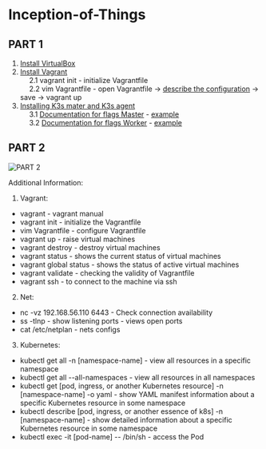 # Inception-of-Things
## PART 1

1. [Install VirtualBox](https://www.virtualbox.org/wiki/Linux_Downloads)
2. [Install Vagrant](https://developer.hashicorp.com/vagrant/downloads)<br>
&emsp; 2.1 vagrant init - initialize Vagrantfile<br>
&emsp; 2.2 vim Vagrantfile - open Vagrantfile -> [describe the configuration](https://developer.hashicorp.com/vagrant/docs/vagrantfile) -> save -> vagrant up
3. [Installing K3s mater and K3s agent](https://docs.k3s.io/quick-start)<br>
&emsp; 3.1 [Documentation for flags Master](https://docs.k3s.io/cli/server) - [example](https://github.com/SavchenkoDV/Inception-of-Things/blob/main/p1/scripts/server.sh)<br>
&emsp; 3.2 [Documentation for flags Worker](https://docs.k3s.io/cli/agent)  - [example](https://github.com/SavchenkoDV/Inception-of-Things/blob/main/p1/scripts/worker.sh) 

## PART 2
![PART 2](https://github.com/SavchenkoDV/Inception-of-Things/assets/78852244/14261349-6290-498c-8a6c-5725a927f73a)





Additional Information:
1. Vagrant: 
- vagrant - vagrant manual
- vagrant init - initialize the Vagrantfile
- vim Vagrantfile - configure Vagrantfile
- vagrant up - raise virtual machines
- vagrant destroy - destroy virtual machines
- vagrant status - shows the current status of virtual machines
- vagrant global status - shows the status of active virtual machines
- vagrant validate - checking the validity of Vagrantfile
- vagrant ssh <machine name> - to connect to the machine via ssh
2. Net:
- nc -vz 192.168.56.110 6443 - Check connection availability
- ss -tlnp - show listening ports - views open ports
- cat /etc/netplan - nets configs
3. Kubernetes:
- kubectl get all -n [namespace-name] - view all resources in a specific namespace
- kubectl get all --all-namespaces - view all resources in all namespaces
- kubectl get [pod, ingress, or another Kubernetes resource] -n [namespace-name] -o yaml - show YAML manifest information about a specific Kubernetes resource in some namespace
- kubectl describe [pod, ingress, or another essence of k8s] -n [namespace-name] - show detailed information about a specific Kubernetes resource in some namespace
- kubectl exec -it [pod-name] -- /bin/sh - access the Pod
